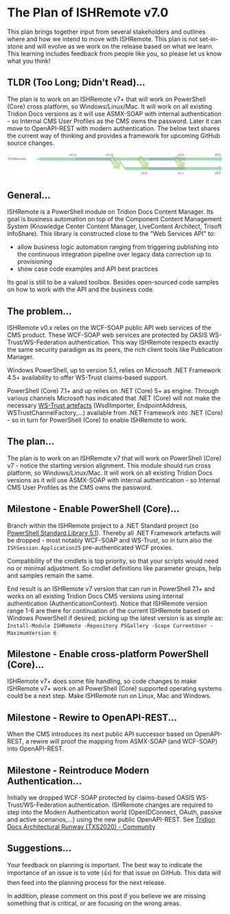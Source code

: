 # The Plan of ISHRemote v7.0

This plan brings together input from several stakeholders and outlines where and how we intend to move with ISHRemote. This plan is not set-in-stone and will evolve as we work on the release based on what we learn. This learning includes feedback from people like you, so please let us know what you think!

## TLDR (Too Long; Didn't Read)...
The plan is to work on an ISHRemote v7+ that will work on PowerShell (Core) cross platform, so Windows/Linux/Mac. It will work on all existing Tridion Docs versions as it will use ASMX-SOAP with internal authentication - so Internal CMS User Profiles as the CMS owns the password. Later it can move to OpenAPI-REST with modern authentication. The below text shares the current way of thinking and provides a framework for upcoming GitHub source changes.

![ISHRemote-7.0--ThePlan 1024x512](./Images/ISHRemote-7.0--ThePlan.gif)


## General...
ISHRemote is a PowerShell module on Tridion Docs Content Manager. Its goal is business automation on top of the Component Content Management System (Knowledge Center Content Manager, LiveContent Architect, Trisoft InfoShare). This library is constructed close to the "Web Services API" to:
- allow business logic automation ranging from triggering publishing into the continuous integration pipeline over legacy data correction up to provisioning
- show case code examples and API best practices

Its goal is still to be a valued toolbox. Besides open-sourced code samples on how to work with the API and the business code.


## The problem...
ISHRemote v0.x relies on the WCF-SOAP public API web services of the CMS product. These WCF-SOAP web services are protected by OASIS WS-Trust/WS-Federation authentication. This way ISHRemote respects exactly the same security paradigm as its peers, the rich client tools like Publication Manager.

Windows PowerShell, up to version 5.1, relies on Microsoft .NET Framework 4.5+ availability to offer WS-Trust claims-based support.

PowerShell (Core) 7.1+ and up relies on .NET (Core) 5+ as engine. Through various channels Microsoft has indicated that .NET (Core) will not make the necessary [WS-Trust artefacts](https://stackoverflow.com/questions/56739200/porting-servicedescription-code-to-net-core/56745112) (WsdlImporter, EndpointAddress, WSTrustChannelFactory,...) available from .NET Framework into .NET (Core) - so in turn for PowerShell (Core) to enable ISHRemote to work.


## The plan...
The plan is to work on an ISHRemote v7 that will work on PowerShell (Core) v7 - notice the starting version alignment. This module should run cross platform, so Windows/Linux/Mac. It will work on all existing Tridion Docs versions as it will use ASMX-SOAP with internal authentication - so Internal CMS User Profiles as the CMS owns the password.


## Milestone - Enable PowerShell (Core)...
Branch within the ISHRemote project to a .NET Standard project (so [PowerShell Standard.Library 5.1](https://github.com/PowerShell/PowerShellStandard)). Thereby all .NET Framework artefacts will be dropped - most notably WCF-SOAP and WS-Trust, so in turn also the `IShSession.Application25` pre-authenticated WCF proxies.

Compatibility of the cmdlets is top priority, so that your scripts would need no or minimal adjustment. So cmdlet definitions like parameter groups, help and samples remain the same.

End result is an ISHRemote v7 version that can run in PowerShell 7.1+ and works on all existing Tridion Docs CMS versions using internal authentication (AuthenticationContext). Notice that ISHRemote version range 1-6 are there for continuation of the current ISHRemote based on Windows PowerShell if desired; picking up the latest version is as simple as: `Install-Module ISHRemote -Repository PSGallery -Scope CurrentUser -MaximumVersion 6`


## Milestone - Enable cross-platform PowerShell (Core)...
ISHRemote v7+ does some file handling, so code changes to make ISHRemote v7+ work on all PowerShell (Core) supported operating systems could be a next step. Make ISHRemote run on Linux, Mac and Windows.


## Milestone - Rewire to OpenAPI-REST...
When the CMS introduces its next public API successor based on OpenAPI-REST, a rewire will proof the mapping from ASMX-SOAP (and WCF-SOAP) into OpenAPI-REST.


## Milestone - Reintroduce Modern Authentication...
Initially we dropped WCF-SOAP protected by claims-based OASIS WS-Trust/WS-Federation authentication. ISHRemote changes are required to step into the Modern Authentication world (OpenIDConnect, OAuth, passive and active scenarios,...) using the new public OpenAPI-REST. See [Tridion Docs Architectural Runway (TXS2020) - Community](https://community.sdl.com/product-groups/sdl-tridion/tridion-docs/b/weblog/posts/sdl-tridion-docs-architectural-runway-txs2020)


## Suggestions...
Your feedback on planning is important. The best way to indicate the importance of an issue is to vote (👍) for that issue on GitHub. This data will then feed into the planning process for the next release.

In addition, please comment on this post if you believe we are missing something that is critical, or are focusing on the wrong areas.